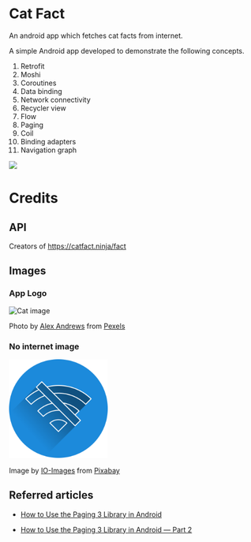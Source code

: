 # Cat Fact

An android app which fetches cat facts from internet.

A simple Android app developed to demonstrate the following concepts.

1. Retrofit
2. Moshi
3. Coroutines
4. Data binding
5. Network connectivity
6. Recycler view
7. Flow
8. Paging
9. Coil
10. Binding adapters
11. Navigation graph

<img src="resources/screencapture.gif" width="300"/>

# Credits

## API
Creators of https://catfact.ninja/fact

## Images

### App Logo
<img src="resources/cat.jpg" alt="Cat image" width="300"/>  

Photo by [Alex Andrews](https://www.pexels.com/@alex-andrews-271121?utm_content=attributionCopyText&utm_medium=referral&utm_source=pexels) from [Pexels](https://www.pexels.com/photo/selective-focus-photography-of-cat-821736/?utm_content=attributionCopyText&utm_medium=referral&utm_source=pexels)

### No internet image
<img src="resources/no_internet.svg" alt="No internet image" width="200"/>  

Image by <a href="https://pixabay.com/users/io-images-1096650/?utm_source=link-attribution&amp;utm_medium=referral&amp;utm_campaign=image&amp;utm_content=3471739">IO-Images</a> from <a href="https://pixabay.com/?utm_source=link-attribution&amp;utm_medium=referral&amp;utm_campaign=image&amp;utm_content=3471739">Pixabay</a>

## Referred articles

- <a href="https://proandroiddev.com/how-to-use-the-paging-3-library-in-android-5d128bb5b1d8">How to Use the Paging 3 Library in Android</a>

- <a href="https://proandroiddev.com/how-to-use-the-paging-3-library-in-android-part-2-e2011070a37d">How to Use the Paging 3 Library in Android — Part 2</a>
